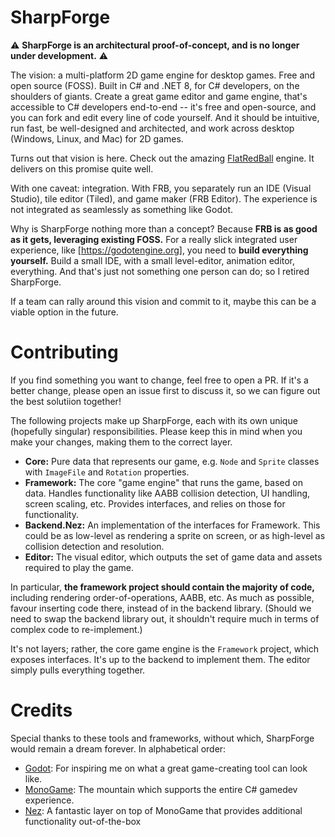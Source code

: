 # SharpForge

:warning: **SharpForge is an architectural proof-of-concept, and is no longer under development.** :warning:

The vision: a multi-platform 2D game engine for desktop games. Free and open source (FOSS). Built in C# and .NET 8, for C# developers, on the shoulders of giants. Create a great game editor and game engine, that's accessible to C# developers end-to-end -- it's free and open-source, and you can fork and edit every line of code yourself.  And it should be intuitive, run fast, be well-designed and architected, and work across desktop (Windows, Linux, and Mac) for 2D games.

Turns out that vision is here. Check out the amazing [FlatRedBall](https://flatredball.com) engine. It delivers on this promise quite well.

With one caveat: integration. With FRB, you separately run an IDE (Visual Studio), tile editor (Tiled), and game maker (FRB Editor). The experience is not integrated as seamlessly as something like Godot.

Why is SharpForge nothing more than a concept? Because **FRB is as good as it gets, leveraging existing FOSS.** For a really slick integrated user experience, like [https://godotengine.org], you need to **build everything yourself.** Build a small IDE, with a small level-editor, animation editor, everything. And that's just not something one person can do; so I retired SharpForge.

If a team can rally around this vision and commit to it, maybe this can be a viable option in the future.

# Contributing

If you find something you want to change, feel free to open a PR. If it's a better change, please open an issue first to discuss it, so we can figure out the best solutiion together!

The following projects make up SharpForge, each with its own unique (hopefully singular) responsibilities. Please keep this in mind when you make your changes, making them to the correct layer.

- **Core:** Pure data that represents our game, e.g. `Node` and `Sprite` classes with `ImageFile` and `Rotation` properties.
- **Framework:** The core "game engine" that runs the game, based on data. Handles functionality like AABB collision detection, UI handling, screen scaling, etc. Provides interfaces, and relies on those for functionality.
- **Backend.Nez:** An implementation of the interfaces for Framework. This could be as low-level as rendering a sprite on screen, or as high-level as collision detection and resolution.
- **Editor:** The visual editor, which outputs the set of game data and assets required to play the game.

In particular, **the framework project should contain the majority of code,** including rendering order-of-operations, AABB, etc. As much as possible, favour inserting code there, instead of in the backend library. (Should we need to swap the backend library out, it shouldn't require much in terms of complex code to re-implement.)

It's not layers; rather, the core game engine is the `Framework` project, which exposes interfaces. It's up to the backend to implement them. The editor simply pulls everything together.

# Credits

Special thanks to these tools and frameworks, without which, SharpForge would remain a dream forever. In alphabetical order:

- [Godot](https://github.com/godot-engine/godot): For inspiring me on what a great game-creating tool can look like.
- [MonoGame](https://github.com/MonoGame/MonoGame): The mountain which supports the entire C# gamedev experience. 
- [Nez](https://github.com/prime31/Nez): A fantastic layer on top of MonoGame that provides additional functionality out-of-the-box 